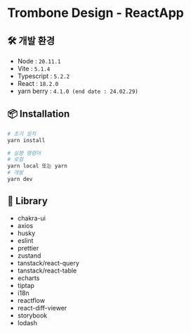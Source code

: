 # Trombone Design - ReactApp

## 🛠️ 개발 환경
* Node : `20.11.1`
* Vite : `5.1.4`
* Typescript : `5.2.2`
* React : `18.2.0`
* yarn berry : `4.1.0 (end date : 24.02.29)`

## 📦 Installation

```bash
# 초기 설치
yarn install
```
```bash
# 실행 명령어
# 로컬
yarn local 또는 yarn
# 개발
yarn dev
```

## 📕 Library
* chakra-ui
* axios
* husky
* eslint
* prettier
* zustand
* tanstack/react-query
* tanstack/react-table
* echarts
* tiptap
* i18n
* reactflow
* react-diff-viewer
* storybook 
* lodash

[//]: # (## 🤖 Setting)

[//]: # (* eslint configuration)

[//]: # (* prettier configuration)

[//]: # ()
[//]: # (## Release)

[//]: # (* 2024-02-29)

[//]: # (  * frontend first init)

[//]: # (- Replace `plugin:@typescript-eslint/recommended` to `plugin:@typescript-eslint/recommended-type-checked` or `plugin:@typescript-eslint/strict-type-checked`)

[//]: # (- Optionally add `plugin:@typescript-eslint/stylistic-type-checked`)

[//]: # (- Install [eslint-plugin-react]&#40;https://github.com/jsx-eslint/eslint-plugin-react&#41; and add `plugin:react/recommended` & `plugin:react/jsx-runtime` to the `extends` list)

